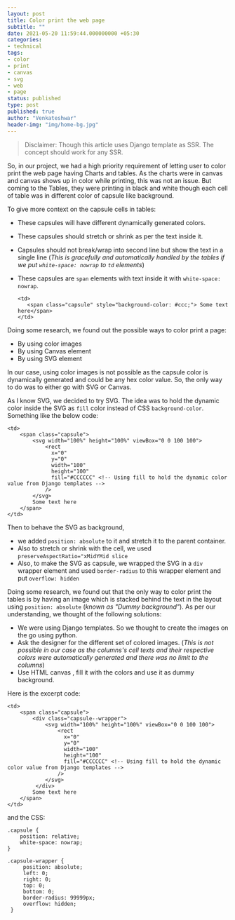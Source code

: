 ```yaml
---
layout: post
title: Color print the web page
subtitle: ""
date: 2021-05-20 11:59:44.000000000 +05:30
categories:
- technical
tags:
- color
- print
- canvas
- svg
- web
- page
status: published
type: post
published: true
author: "Venkateshwar"
header-img: "img/home-bg.jpg"
---
```


> Disclaimer: Though this article uses Django template as SSR. The concept should work for any SSR.

So, in our project, we had a high priority requirement of letting user to color print the web page having Charts and tables. As the charts were in canvas and canvas shows up in color while printing, this was not an issue. But coming to the Tables, they were printing in black and white though each cell of table was in different color of capsule like background. 


To give more context on the capsule cells in tables:
- These capsules will have different dynamically generated colors.
- These capsules should stretch or shrink as per the text inside it.
- Capsules should not break/wrap into second line but show the text in a single line (_This is gracefully and automatically handled by the tables if we put `white-space: nowrap` to `td` elements_)
- These capsules are `span` elements with text inside it with `white-space: nowrap`.

      <td>
         <span class="capsule" style="background-color: #ccc;"> Some text here</span>
      </td>

Doing some research, we found out the possible ways to color print a page:
- By using color images
- By using Canvas element
- By using SVG element

In our case, using color images is not possible as the capsule color is dynamically generated and could be any hex color value. So, the only way to do was to either go with SVG or Canvas. 

As I know SVG, we decided to try SVG. The idea was to hold the dynamic color inside the SVG as `fill` color instead of CSS `background-color`.  Something like the below code:

    <td>
        <span class="capsule">
            <svg width="100%" height="100%" viewBox="0 0 100 100">
                <rect 
                  x="0" 
                  y="0" 
                  width="100" 
                  height="100" 
                  fill="#CCCCCC" <!-- Using fill to hold the dynamic color value from Django templates -->
                /> 
            </svg>
            Some text here
        </span>
    </td>



Then to behave the SVG as background, 
- we added `position: absolute` to it and stretch it to the parent container.
- Also to stretch or shrink with the cell, we used  `preserveAspectRatio="xMidYMid slice`
- Also, to make the SVG as capsule, we wrapped the SVG in a `div` wrapper element and used `border-radius` to this wrapper element and put `overflow: hidden`

Doing some research, we found out that the only way to color print the tables is by having an image which is stacked behind the text in the layout using `position: absolute` (_known as "Dummy background"_).  As per our understanding, we thought of the following solutions:
- We were using Django templates. So we thought to create the images on the go using python.
- Ask the designer for the different set of colored images. (_This is not possible in our case as the columns's cell texts and their respective colors were automatically generated and there was no limit to the columns_)
- Use HTML canvas , fill it with the colors and use it as dummy background.

Here is the excerpt code:

    <td>
        <span class="capsule">
	        <div class="capsule--wrapper">
                <svg width="100%" height="100%" viewBox="0 0 100 100">
                    <rect 
                      x="0" 
                      y="0" 
                      width="100" 
                      height="100" 
                      fill="#CCCCCC" <!-- Using fill to hold the dynamic color value from Django templates -->
                    /> 
                </svg>
             </div>
            Some text here
        </span>
    </td>

and the CSS:

    .capsule {
        position: relative;
        white-space: nowrap;
    }
    
    .capsule-wrapper {
         position: absolute;
         left: 0;
         right: 0;
         top: 0;
         bottom: 0;
         border-radius: 99999px;
         overflow: hidden;
     }

